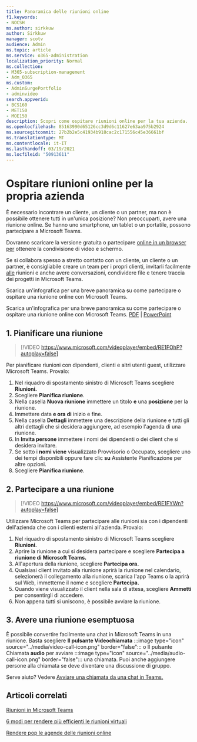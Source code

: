 ```yaml
---
title: Panoramica delle riunioni online
f1.keywords:
- NOCSH
ms.author: sirkkuw
author: Sirkkuw
manager: scotv
audience: Admin
ms.topic: article
ms.service: o365-administration
localization_priority: Normal
ms.collection:
- M365-subscription-management
- Adm_O365
ms.custom:
- AdminSurgePortfolio
- adminvideo
search.appverid:
- BCS160
- MET150
- MOE150
description: Scopri come ospitare riunioni online per la tua azienda.
ms.openlocfilehash: 85163990d65126cc3d9d6c11627e63aa975b2924
ms.sourcegitcommit: 27b2b2e5c41934b918cac2c171556c45e36661bf
ms.translationtype: MT
ms.contentlocale: it-IT
ms.lasthandoff: 03/19/2021
ms.locfileid: "50913611"
---
```

# <a name="host-online-meetings-for-your-business"></a>Ospitare riunioni online per la propria azienda

È necessario incontrare un cliente, un cliente o un partner, ma non è possibile ottenere tutti in un'unica posizione? Non preoccuparti, avere una riunione online. Se hanno uno smartphone, un tablet o un portatile, possono partecipare a Microsoft Teams.

Dovranno scaricare la [](https://support.microsoft.com/office/6d79a648-6913-4696-9237-ed13de64ae3c) versione gratuita o partecipare [online in un browser per](https://support.microsoft.com/office/1613bb53-f3fa-431e-85a9-d6a91e3468c9) ottenere la condivisione di video e schermo.

Se si collabora spesso a stretto contatto con un cliente, un cliente o un partner, è consigliabile creare un team per i propri clienti, invitarli facilmente [alle](https://support.microsoft.com/office/11fbb083-52ee-434d-8c6e-63711fdafac7) riunioni e anche avere conversazioni, condividere file e tenere traccia dei progetti in Microsoft Teams.

Scarica un'infografica per una breve panoramica su come partecipare o ospitare una riunione online con Microsoft Teams.

Scarica un'infografica per una breve panoramica su come partecipare o ospitare una riunione online con Microsoft Teams. [PDF](https://go.microsoft.com/fwlink/?linkid=2078712)  |  [PowerPoint](https://go.microsoft.com/fwlink/?linkid=2079515)

## <a name="1-schedule-a-meeting"></a>1. Pianificare una riunione

> [!VIDEO https://www.microsoft.com/videoplayer/embed/RE1FOhP?autoplay=false]

Per pianificare riunioni con dipendenti, clienti e altri utenti guest, utilizzare Microsoft Teams. Provalo:

1. Nel riquadro di spostamento sinistro di Microsoft Teams scegliere **Riunioni.**
1. Scegliere **Pianifica riunione**.
1. Nella casella **Nuova riunione** immettere un titolo **e** una **posizione** per la riunione.
1. Immettere data **e ora** **di** inizio e fine.
1. Nella casella **Dettagli** immettere una descrizione della riunione e tutti gli altri dettagli che si desidera aggiungere, ad esempio l'agenda di una riunione.
1. In **Invita persone** immettere i nomi dei dipendenti o dei client che si desidera invitare.
1. Se sotto i  **nomi viene** visualizzato Provvisorio  o Occupato, scegliere uno dei tempi disponibili oppure fare clic **su** Assistente Pianificazione per altre opzioni.
1. Scegliere **Pianifica riunione**.

## <a name="2-join-a-meeting"></a>2. Partecipare a una riunione

> [!VIDEO https://www.microsoft.com/videoplayer/embed/RE1FYWn?autoplay=false]

Utilizzare Microsoft Teams per partecipare alle riunioni sia con i dipendenti dell'azienda che con i clienti esterni all'azienda. Provalo:

1. Nel riquadro di spostamento sinistro di Microsoft Teams scegliere **Riunioni.**
1. Aprire la riunione a cui si desidera partecipare e scegliere **Partecipa a riunione di Microsoft Teams.**
1. All'apertura della riunione, scegliere **Partecipa ora.**
1. Qualsiasi client invitato alla riunione aprirà la riunione nel calendario, selezionerà il collegamento alla riunione, scarica l'app Teams o la aprirà sul Web, immetterne il nome e scegliere **Partecipa.**
1. Quando viene visualizzato il client nella sala di attesa, scegliere **Ammetti** per consentirgli di accedere.
1. Non appena tutti si uniscono, è possibile avviare la riunione.
 
## <a name="3-have-an-impromptu-meeting"></a>3. Avere una riunione esemptuosa

È possibile convertire facilmente una chat in Microsoft Teams in una riunione. Basta scegliere **Il pulsante Videochiamata** :::image type="icon" source="../media/video-call-icon.png" border="false"::: o Il pulsante Chiamata **audio** per avviare :::image type="icon" source="../media/audio-call-icon.png" border="false"::: una chiamata. Puoi anche aggiungere persone alla chiamata se deve diventare una discussione di gruppo.

Serve aiuto? Vedere [Avviare una chiamata da una chat in Teams.](https://support.microsoft.com/office/f5138c9d-df4c-43d8-9cf6-53400c1a7798)

## <a name="related-articles"></a>Articoli correlati

[Riunioni in Microsoft Teams](/microsoftteams/tutorial-meetings-in-teams)

[6 modi per rendere più efficienti le riunioni virtuali](https://products.office.com/en-us/business/articles/6-ways-to-make-virtual-meetings-more-efficient)

[Rendere pop le agende delle riunioni online](https://products.office.com/en-us/business/articles/6-ways-to-make-your-online-meeting-agendas-pop)